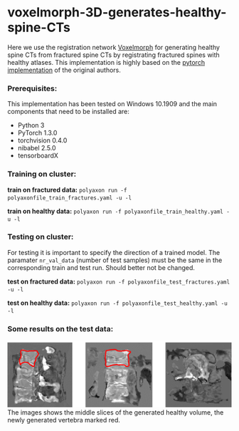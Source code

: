 # voxelmorph-3D-generates-healthy-spine-CTs # 
Here we use the registration network [Voxelmorph](https://arxiv.org/abs/1809.05231) for generating healthy spine CTs from fractured spine CTs by registrating fractured spines with 
healthy atlases. This implementation is highly based on the [pytorch implementation](https://github.com/voxelmorph/voxelmorph/tree/master/pytorch) of the original authors.
### Prerequisites: ###
This implementation has been tested on Windows 10.1909 and the main components that need to be installed are:
* Python 3
* PyTorch 1.3.0
* torchvision 0.4.0
* nibabel 2.5.0
* tensorboardX
 
 

### Training on cluster: ###
 
**train on fractured data:**    `polyaxon run -f polyaxonfile_train_fractures.yaml -u -l`

 **train on healthy data:**     `polyaxon run -f polyaxonfile_train_healthy.yaml -u -l`
 
 
 ### Testing on cluster: ###
 For testing it is important to specify the direction of a trained model. The paramater `nr_val_data` (number of test samples)
 must be the same in the corresponding train and test run. Should better not be changed.
 
 **test on fractured data:**    `polyaxon run -f polyaxonfile_test_fractures.yaml -u -l`
 
 **test on healthy data:**      `polyaxon run -f polyaxonfile_test_healthy.yaml -u -l`
 
 
 
### Some results on the test data: ###
![img](img/result.png)
The images shows the middle slices of the generated healthy volume, the newly generated vertebra marked red.
 
